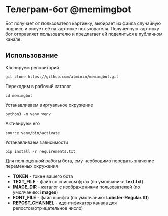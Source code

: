 # Телеграм-бот @memimgbot

Бот получает от пользователя картинку, выбирает из файла случайную подпись и рисует её на картинке пользователя. Полученную картинку бот отправляет пользователю и предлагает ей поделиться в публичном канале.

## Использование

Клонируем репозиторий
```
git clone https://github.com/alminin/memimgbot.git
```
Переходим в рабочий каталог
```
cd memimgbot
```
Устанавливаем виртуальное окружение
```
python3 -m venv venv
```
Активируем его
```
source venv/bin/activate
```
Устанавливаем зависимости
```
pip install -r requirements.txt
```
Для полноценной работы бота, ему необходимо передать значение переменных окружения

- **TOKEN** - токен вашего бота
- **TEXT_FILE** - файл со списком фраз (по умолчанию: **text.txt**)
- **IMAGE_DIR** - каталог с изображениями пользователей (по умолчанию: **images**)
- **FONT_FILE** - файл шрифта (по умолчанию: **Lobster-Regular.ttf**)
- **REPOST_CHANNEL** - идентификатор канала для репостов(отрицательное число)